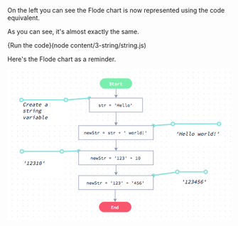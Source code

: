 On the left you can see the Flode chart is now represented using the code equivalent. 

As you can see, it's almost exactly the same. 

{Run the code}(node content/3-string/string.js)

Here's the Flode chart as a reminder.

![](content/3-string/string.png)
